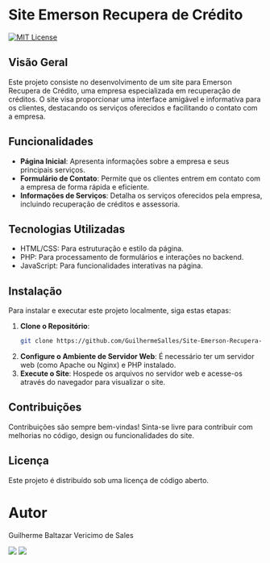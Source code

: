 
# Site Emerson Recupera de Crédito
[![MIT License](https://img.shields.io/badge/License-MIT-blue.svg)](https://github.com/GuilhermeSalles/Site-Emerson-Recupera-de-Credito/blob/main/LICENSE)
## Visão Geral
Este projeto consiste no desenvolvimento de um site para Emerson Recupera de Crédito, uma empresa especializada em recuperação de créditos. O site visa proporcionar uma interface amigável e informativa para os clientes, destacando os serviços oferecidos e facilitando o contato com a empresa.

## Funcionalidades
- **Página Inicial**: Apresenta informações sobre a empresa e seus principais serviços.
- **Formulário de Contato**: Permite que os clientes entrem em contato com a empresa de forma rápida e eficiente.
- **Informações de Serviços**: Detalha os serviços oferecidos pela empresa, incluindo recuperação de créditos e assessoria.

## Tecnologias Utilizadas
- HTML/CSS: Para estruturação e estilo da página.
- PHP: Para processamento de formulários e interações no backend.
- JavaScript: Para funcionalidades interativas na página.

## Instalação
Para instalar e executar este projeto localmente, siga estas etapas:
1. **Clone o Repositório**:
   ```bash
   git clone https://github.com/GuilhermeSalles/Site-Emerson-Recupera-de-Credito.git
   ```
2. **Configure o Ambiente de Servidor Web**: 
   É necessário ter um servidor web (como Apache ou Nginx) e PHP instalado.
3. **Execute o Site**:
   Hospede os arquivos no servidor web e acesse-os através do navegador para visualizar o site.

## Contribuições
Contribuições são sempre bem-vindas! Sinta-se livre para contribuir com melhorias no código, design ou funcionalidades do site.

## Licença
Este projeto é distribuído sob uma licença de código aberto.

# Autor
Guilherme Baltazar Vericimo de Sales

<a href="https://www.linkedin.com/in/guilherme-baltazar-0028361a1" target="_blank"><img src="https://img.shields.io/badge/-LinkedIn-%230077B5?style=for-the-badge&logo=linkedin&logoColor=white" target="_blank"></a> 
<a href="https://instagram.com/yguilhermeb" target="_blank"><img src="https://img.shields.io/badge/-Instagram-%23E4405F?style=for-the-badge&logo=instagram&logoColor=white" target="_blank"></a> 
